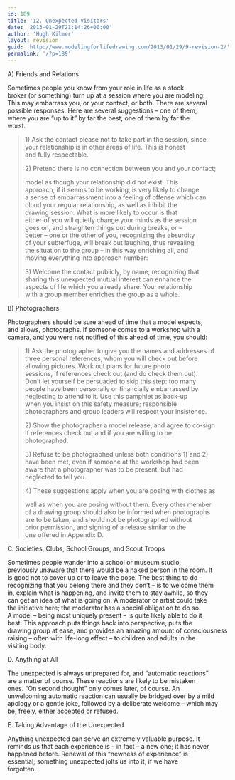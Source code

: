 ```yaml
---
id: 189
title: '12. Unexpected Visitors'
date: '2013-01-29T21:14:26+00:00'
author: 'Hugh Kilmer'
layout: revision
guid: 'http://www.modelingforlifedrawing.com/2013/01/29/9-revision-2/'
permalink: '/?p=189'
---
```


A) Friends and Relations

Sometimes people you know from your role in life as a stock  
broker (or something) turn up at a session where you are modeling.  
This may embarrass you, or your contact, or both. There are several  
possible responses. Here are several suggestions – one of them,  
where you are “up to it” by far the best; one of them by far the  
worst.

> 1\) Ask the contact please not to take part in the session, since  
> your relationship is in other areas of life. This is honest  
> and fully respectable.
> 
> 2\) Pretend there is no connection between you and your contact;
> 
> model as though your relationship did not exist. This  
> approach, if it seems to be working, is very likely to change  
> a sense of embarrassment into a feeling of offense which can  
> cloud your regular relationship, as well as inhibit the  
> drawing session. What is more likely to occur is that  
> either of you will quietly change your minds as the session  
> goes on, and straighten things out during breaks, or –  
> better – one or the other of you, recognizing the absurdity  
> of your subterfuge, will break out laughing, thus revealing  
> the situation to the group – in this way enriching all, and  
> moving everything into approach number:
> 
> 3\) Welcome the contact publicly, by name, recognizing that  
> sharing this unexpected mutual interest can enhance the  
> aspects of life which you already share. Your relationship  
> with a group member enriches the group as a whole.

B) Photographers

Photographers should be sure ahead of time that a model expects,  
and allows, photographs. If someone comes to a workshop with a  
camera, and you were not notified of this ahead of time, you should:

> 1\) Ask the photographer to give you the names and addresses of  
> three personal references, whom you will check out before  
> allowing pictures. Work out plans for future photo  
> sessions, if references check out (and do check them out).  
> Don’t let yourself be persuaded to skip this step: too many  
> people have been personally or financially embarrassed by  
> neglecting to attend to it. Use this pamphlet as back-up  
> when you insist on this safety measure; responsible  
> photographers and group leaders will respect your insistence.
> 
> 2\) Show the photographer a model release, and agree to co-sign  
> if references check out and if you are willing to be  
> photographed.
> 
> 3\) Refuse to be photographed unless both conditions 1) and 2)  
> have been met, even if someone at the workshop had been  
> aware that a photographer was to be present, but had  
> neglected to tell you.
> 
> 4\) These suggestions apply when you are posing with clothes as
> 
> well as when you are posing without them. Every other member  
> of a drawing group should also be informed when photographs  
> are to be taken, and should not be photographed without  
> prior permission, and signing of a release similar to the  
> one offered in Appendix D.

C. Societies, Clubs, School Groups, and Scout Troops

Sometimes people wander into a school or museum studio,  
previously unaware that there would be a naked person in the room. It  
is good not to cover up or to leave the pose. The best thing to do –  
recognizing that you belong there and they don’t – is to welcome them  
in, explain what is happening, and invite them to stay awhile, so they  
can get an idea of what is going on. A moderator or artist could take  
the initiative here; the moderator has a special obligation to do so.  
A model – being most uniquely present – is quite likely able to do it  
best. This approach puts things back into perspective, puts the  
drawing group at ease, and provides an amazing amount of consciousness  
raising – often with life-long effect – to children and adults in the  
visiting body.

D. Anything at All

The unexpected is always unprepared for, and “automatic reactions”  
are a matter of course. These reactions are likely to be mistaken  
ones. “On second thought” only comes later, of course. An  
unwelcoming automatic reaction can usually be bridged over by a mild  
apology or a gentle joke, followed by a deliberate welcome – which may  
be, freely, either accepted or refused.

E. Taking Advantage of the Unexpected

Anything unexpected can serve an extremely valuable purpose. It  
reminds us that each experience is – in fact – a new one; it has never  
happened before. Renewal of this “newness of experience” is  
essential; something unexpected jolts us into it, if we have  
forgotten.